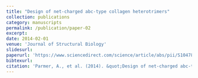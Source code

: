 ```yaml
---
title: "Design of net-charged abc-type collagen heterotrimers"
collection: publications
category: manuscripts
permalink: /publication/paper-02
excerpt: 
date: 2014-02-01
venue: 'Journal of Structural Biology'
slidesurl: 
paperurl: 'https://www.sciencedirect.com/science/article/abs/pii/S1047847713001019?via%3Dihub'
bibtexurl: 
citation: 'Parmer, A., et al. (2014). &quot;Design of net-charged abc-type collagen heterotrimers.&quot; <i>Journal of Structural Biology 1</i>. 1(1).'
---
```


